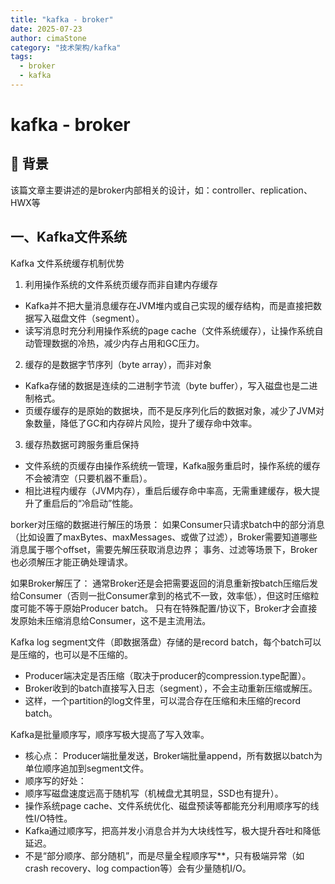 ```yaml
---
title: "kafka - broker"
date: 2025-07-23
author: cimaStone
category: "技术架构/kafka"
tags: 
  - broker
  - kafka
---
```


# kafka - broker

## 🎯 背景
   该篇文章主要讲述的是broker内部相关的设计，如：controller、replication、HWX等

## 一、Kafka文件系统

Kafka 文件系统缓存机制优势

1. 利用操作系统的文件系统页缓存而非自建内存缓存
- Kafka并不把大量消息缓存在JVM堆内或自己实现的缓存结构，而是直接把数据写入磁盘文件（segment）。
- 读写消息时充分利用操作系统的page cache（文件系统缓存），让操作系统自动管理数据的冷热，减少内存占用和GC压力。

2. 缓存的是数据字节序列（byte array），而非对象
- Kafka存储的数据是连续的二进制字节流（byte buffer），写入磁盘也是二进制格式。
- 页缓存缓存的是原始的数据块，而不是反序列化后的数据对象，减少了JVM对象数量，降低了GC和内存碎片风险，提升了缓存命中效率。

3. 缓存热数据可跨服务重启保持
- 文件系统的页缓存由操作系统统一管理，Kafka服务重启时，操作系统的缓存不会被清空（只要机器不重启）。
- 相比进程内缓存（JVM内存），重启后缓存命中率高，无需重建缓存，极大提升了重启后的“冷启动”性能。


borker对压缩的数据进行解压的场景：
如果Consumer只请求batch中的部分消息（比如设置了maxBytes、maxMessages、或做了过滤），Broker需要知道哪些消息属于哪个offset，需要先解压获取消息边界；
事务、过滤等场景下，Broker也必须解压才能正确处理请求。

如果Broker解压了：
通常Broker还是会把需要返回的消息重新按batch压缩后发给Consumer（否则一批Consumer拿到的格式不一致，效率低），但这时压缩粒度可能不等于原始Producer batch。
只有在特殊配置/协议下，Broker才会直接发原始未压缩消息给Consumer，这不是主流用法。

Kafka log segment文件（即数据落盘）存储的是record batch，每个batch可以是压缩的，也可以是不压缩的。
- Producer端决定是否压缩（取决于producer的compression.type配置）。
- Broker收到的batch直接写入日志（segment），不会主动重新压缩或解压。
- 这样，一个partition的log文件里，可以混合存在压缩和未压缩的record batch。


Kafka是批量顺序写，顺序写极大提高了写入效率。

- 核心点： Producer端批量发送，Broker端批量append，所有数据以batch为单位顺序追加到segment文件。
- 顺序写的好处：
 - 顺序写磁盘速度远高于随机写（机械盘尤其明显，SSD也有提升）。
 - 操作系统page cache、文件系统优化、磁盘预读等都能充分利用顺序写的线性I/O特性。
 - Kafka通过顺序写，把高并发小消息合并为大块线性写，极大提升吞吐和降低延迟。
- 不是“部分顺序、部分随机”，而是尽量全程顺序写**，只有极端异常（如crash recovery、log compaction等）会有少量随机I/O。
